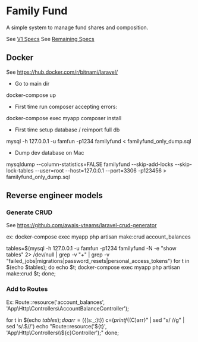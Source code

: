 # Family Fund
A simple system to manage fund shares and composition.

See [V1 Specs](specs/V1.specs.md)
See [Remaining Specs](specs/V99.spec.md)

## Docker

See https://hub.docker.com/r/bitnami/laravel/

* Go to main dir

docker-compose up

* First time run composer accepting errors:

docker-compose exec myapp composer install

* First time setup database / reimport full db

mysql -h 127.0.0.1 -u famfun -p1234 familyfund < familyfund_only_dump.sql

* Dump dev database on Mac

mysqldump --column-statistics=FALSE familyfund --skip-add-locks --skip-lock-tables --user=root --host=127.0.0.1 --port=3306 -p123456 > familyfund_only_dump.sql

## Reverse engineer models

### Generate CRUD

See https://github.com/awais-vteams/laravel-crud-generator

ex: docker-compose exec myapp php artisan make:crud account_balances

tables=$(mysql -h 127.0.0.1 -u famfun -p1234 familyfund -N -e "show tables" 2> /dev/null | grep -v "+" | grep -v "failed_jobs\|migrations\|password_resets\|personal_access_tokens")
for t in $(echo $tables); do echo $t; docker-compose exec myapp php artisan make:crud $t; done;


### Add to Routes

Ex: Route::resource('account_balances', 'App\Http\Controllers\AccountBalanceController');

for t in $(echo $tables); do
    arr=(${(s:_:)t})
    c=$(printf %s "${(C)arr}" | sed "s/ //g" | sed 's/.$//')
    echo "Route::resource('${t}', 'App\Http\Controllers\\\\${c}Controller');"
done;
